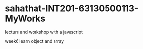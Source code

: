 # sahathat-INT201-63130500113-MyWorks
 lecture and workshop with a javascript

week6 learn object and array
